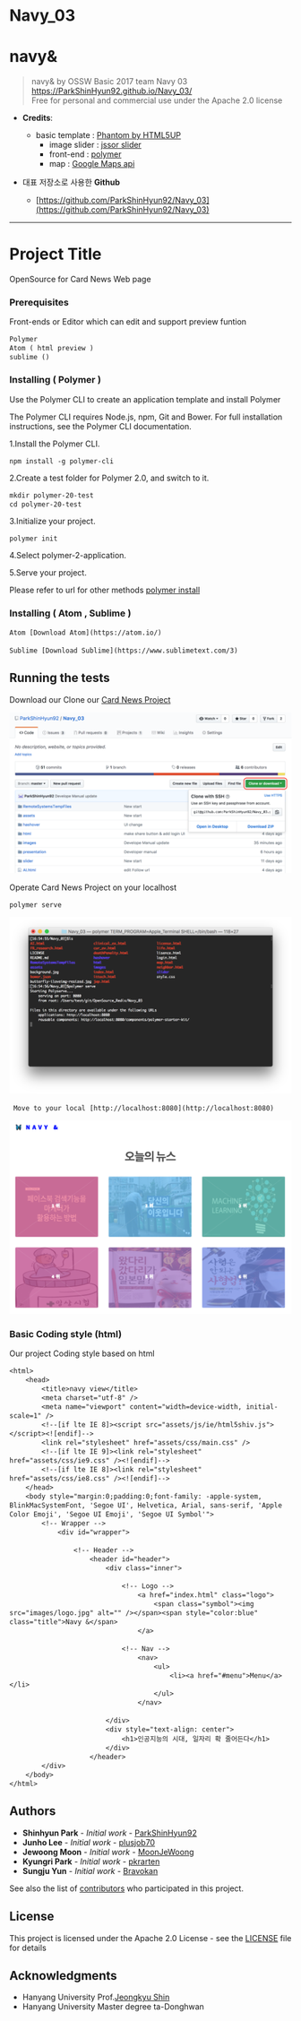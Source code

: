 # Navy_03

# navy&

> navy& by OSSW Basic 2017 team Navy 03
>https://ParkShinHyun92.github.io/Navy_03/<br/>
>Free for personal and commercial use under the Apache 2.0 license

* **Credits**:
  * basic template : [Phantom by HTML5UP](https://html5up.net)
	* image slider : [jssor slider](https://www.jssor.com)
	* front-end : [polymer](https://www.polymer-project.org/)
	* map : [Google Maps api](https://developers.google.com/maps/documentation/javascript/adding-a-google-map?hl=ko)


* 대표 저장소로 사용한 **Github**
	* [https://github.com/ParkShinHyun92/Navy_03](https://github.com/ParkShinHyun92/Navy_03)

------

# Project Title

OpenSource for Card News Web page

### Prerequisites

Front-ends or Editor which can edit and support preview funtion

```
Polymer
Atom ( html preview )
sublime ()
```

### Installing ( Polymer )

Use the Polymer CLI to create an application template and install Polymer

The Polymer CLI requires Node.js, npm, Git and Bower. For full installation instructions, see the Polymer CLI documentation.

1.Install the Polymer CLI.

```
npm install -g polymer-cli
```

2.Create a test folder for Polymer 2.0, and switch to it.

```
mkdir polymer-20-test
cd polymer-20-test
```

3.Initialize your project.


```
polymer init
```

4.Select polymer-2-application.

5.Serve your project.

Please refer to url for other methods
[polymer install](https://www.polymer-project.org/)

### Installing ( Atom , Sublime )

```
Atom [Download Atom](https://atom.io/)

Sublime [Download Sublime](https://www.sublimetext.com/3)
```

## Running the tests

Download our Clone our [Card News Project](https://github.com/ParkShinHyun92/Navy_03)

  ![](/presentation/Developer_manual/github_download.jpg)

Operate Card News Project on your localhost

```
polymer serve
```
 ![](/presentation/Developer_manual/polymer_serve.png)

```
 Move to your local [http://localhost:8080](http://localhost:8080)
```
 ![](/images/init2.jpg)

### Basic Coding style (html)

Our project Coding style based on html

```
<html>
	<head>
		<title>navy view</title>
		<meta charset="utf-8" />
		<meta name="viewport" content="width=device-width, initial-scale=1" />
		<!--[if lte IE 8]><script src="assets/js/ie/html5shiv.js"></script><![endif]-->
		<link rel="stylesheet" href="assets/css/main.css" />
		<!--[if lte IE 9]><link rel="stylesheet" href="assets/css/ie9.css" /><![endif]-->
		<!--[if lte IE 8]><link rel="stylesheet" href="assets/css/ie8.css" /><![endif]-->
	</head>
	<body style="margin:0;padding:0;font-family: -apple-system, BlinkMacSystemFont, 'Segoe UI', Helvetica, Arial, sans-serif, 'Apple Color Emoji', 'Segoe UI Emoji', 'Segoe UI Symbol'">
		<!-- Wrapper -->
			<div id="wrapper">

				<!-- Header -->
					<header id="header">
						<div class="inner">

							<!-- Logo -->
								<a href="index.html" class="logo">
									<span class="symbol"><img src="images/logo.jpg" alt="" /></span><span style="color:blue" class="title">Navy &</span>
								</a>

							<!-- Nav -->
								<nav>
									<ul>
										<li><a href="#menu">Menu</a></li>
									</ul>
								</nav>

						</div>
						<div style="text-align: center">
							<h1>인공지능의 시대, 일자리 확 줄어든다</h1>
						</div>
					</header>
        </div>
    </body>
</html>
```

## Authors

* **Shinhyun Park**   - *Initial work* - [ParkShinHyun92](https://github.com/ParkShinHyun92)
* **Junho Lee** - *Initial work* - [plusjob70](https://github.com/plusjob70)
* **Jewoong Moon**    - *Initial work* - [MoonJeWoong](https://github.com/MoonJeWoong)
* **Kyungri Park** - *Initial work* - [pkrarten](https://github.com/pkrarten)
* **Sungju Yun** - *Initial work* - [Bravokan](https://github.com/Bravokan)


See also the list of [contributors](https://github.com/ParkShinHyun92/Navy_03/graphs/contributors) who participated in this project.

## License

This project is licensed under the Apache 2.0 License - see the [LICENSE](https://parkshinhyun92.github.io/Navy_03/lisence.html) file for details

## Acknowledgments

* Hanyang University Prof.[Jeongkyu Shin](https://github.com/inureyes)
* Hanyang University Master degree ta-Donghwan
